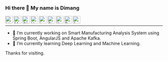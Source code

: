 ### Hi there 👋 My name is Dimang

<a href="https://kr.linkedin.com/in/dimangchhol">
  <img align="left" alt="Linkedin Icon" width="24px" src="https://cdn.jsdelivr.net/npm/simple-icons@3.12.2/icons/linkedin.svg" />
</a>
<a href="https://dimangchhol.medium.com/">
  <img align="left" alt="Medium Icon" width="24px" src="https://cdn.jsdelivr.net/npm/simple-icons@3.12.2/icons/medium.svg" />
</a>
<a href="https://github.com/dimangite/">
  <img align="left" alt="Github Icon" width="24px" src="https://cdn.jsdelivr.net/npm/simple-icons@3.12.2/icons/github.svg" />
</a>
<a href="https://www.hackerrank.com/dimang">
  <img align="left" alt="HackerRank Icon" width="24px" src="https://cdn.jsdelivr.net/npm/simple-icons@3.12.2/icons/hackerrank.svg" />
</a>
<a href="https://leetcode.com/dimangite/">
  <img align="left" alt="LeetCode Icon" width="24px" src="https://cdn.jsdelivr.net/npm/simple-icons@3.12.2/icons/leetcode.svg" />
</a>
<a href="https://stackoverflow.com/users/11760923/dimang">
  <img align="left" alt="Stackoverflow Icon" width="24px" src="https://cdn.jsdelivr.net/npm/simple-icons@3.12.2/icons/stackoverflow.svg" />
</a>
<a href="https://www.kaggle.com/dimangite">
  <img align="left" alt="Kaggle Icon" width="24px" src="https://cdn.jsdelivr.net/npm/simple-icons@3.12.2/icons/kaggle.svg" />
</a>
<a href="https://www.researchgate.net/profile/Dimang-Chhol">
  <img align="left" alt="ResearchGate Icon" width="24px" src="https://cdn.jsdelivr.net/npm/simple-icons@3.12.2/icons/researchgate.svg" />
</a>
<a href="https://www.freecodecamp.org/dimang">
  <img align="left" alt="freeCodeCamp Icon" width="24px" src="https://cdn.jsdelivr.net/npm/simple-icons@3.12.2/icons/freecodecamp.svg" />
</a>
<br>
<hr>   
                                                                                                                       
                                                                                                                       
- 🔭 I’m currently working on Smart Manufacturing Analysis System using Spring Boot, AngularJS and Apache Kafka.
- 🌱 I’m currently learning Deep Learning and Machine Learning.

Thanks for visiting.
